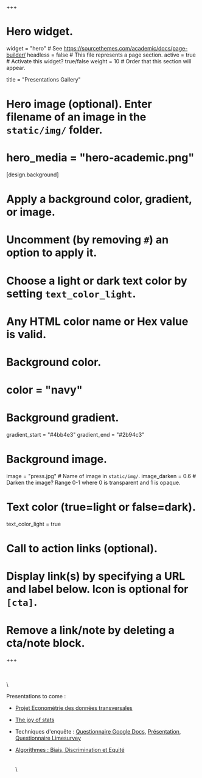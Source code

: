 +++
# Hero widget.
widget = "hero"  # See https://sourcethemes.com/academic/docs/page-builder/
headless = false  # This file represents a page section.
active = true  # Activate this widget? true/false
weight = 10  # Order that this section will appear.

title = "Presentations Gallery"

# Hero image (optional). Enter filename of an image in the `static/img/` folder.
# hero_media = "hero-academic.png"

[design.background]
  # Apply a background color, gradient, or image.
  #   Uncomment (by removing `#`) an option to apply it.
  #   Choose a light or dark text color by setting `text_color_light`.
  #   Any HTML color name or Hex value is valid.

  # Background color.
  # color = "navy"
  
  # Background gradient.
  gradient_start = "#4bb4e3"
  gradient_end = "#2b94c3"
  
  # Background image.
   image = "press.jpg"  # Name of image in `static/img/`.
   image_darken = 0.6  # Darken the image? Range 0-1 where 0 is transparent and 1 is opaque.

  # Text color (true=light or false=dark).
  text_color_light = true

# Call to action links (optional).
#   Display link(s) by specifying a URL and label below. Icon is optional for `[cta]`.
#   Remove a link/note by deleting a cta/note block.

+++

\
\
\

Presentations to come : 

- [Projet Econométrie des données transversales](https://docs.google.com/presentation/d/1xVOXh4-91ObSdEDfvmKSKKv2ydZJMjMcE-P1Kn7EQro/edit?usp=sharing)

- [The joy of stats](https://docs.google.com/presentation/d/1BXnZmodRpez7MU-Y0RAvh6s98XVmYHE_bbgPwTDDU60/edit?usp=sharing)

- Techniques d'enquête : [Questionnaire Google Docs](https://docs.google.com/forms/d/1ZLpShPDesluEVtWRgu0UnmxzdNQ2ZGSALI7IaP9P884/edit), [Présentation](https://docs.google.com/presentation/d/17bJabwaTsVskLtk-zoNFUwW5VKOgBja688uz6_hYUw8/edit#slide=id.p), [Questionnaire Limesurvey](http://limesurvey.univ-angers.fr/index.php/568227?newtest=Y&lang=fr)

- [Algorithmes : Biais, Discrimination et Equité](https://docs.google.com/presentation/d/1gBU7wujxtULLg0xQdtomE3swn9fyPZBwHxBKy6yE3js/edit?usp=sharing)
\
\
\
\
	  
	    
		
		
  
  
  
  
  
    
	
	
	
